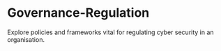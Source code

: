 # Governance-Regulation
Explore policies and frameworks vital for regulating cyber security in an organisation.
